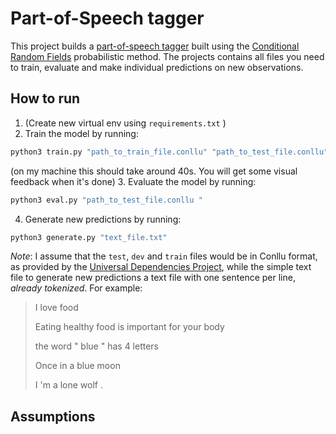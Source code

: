 # Part-of-Speech tagger

This project builds a [part-of-speech tagger](https://en.wikipedia.org/wiki/Part-of-speech_tagging) built using the [Conditional Random Fields](https://en.wikipedia.org/wiki/Conditional_random_field) probabilistic method. The projects contains all files you need to train, evaluate and make individual predictions on new observations.

## How to run
1. (Create new virtual env using `requirements.txt` )
2.  Train the model by running:

```bash
python3 train.py "path_to_train_file.conllu" "path_to_test_file.conllu"
```
(on my machine this should take around 40s. You will get some visual feedback when it's done)
3. Evaluate the model by running:

```bash
python3 eval.py "path_to_test_file.conllu "
```
4. Generate new predictions by running:
```bash
python3 generate.py "text_file.txt"
```
_Note_: I assume that the `test`, `dev` and `train` files would be in Conllu format, as provided by the [Universal Dependencies Project](https://github.com/UniversalDependencies/UD_English-GUM/tree/master), while the simple text file to generate new predictions a text file with one sentence per line, _already tokenized_. For example:

> I love food
>
> Eating healthy food is important for your body
>
> the word " blue " has 4 letters
>
> Once in a blue moon
>
> I 'm a lone wolf .


## Assumptions